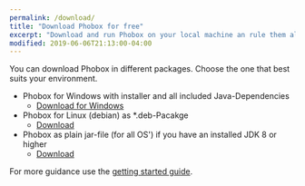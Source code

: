 ```yaml
---
permalink: /download/
title: "Download Phobox for free"
excerpt: "Download and run Phobox on your local machine an rule them all."
modified: 2019-06-06T21:13:00-04:00
---
```


You can download Phobox in different packages. Choose the one that best suits your environment.

* Phobox for Windows with installer and all included Java-Dependencies
  * [Download for Windows](https://github.com/phoboxhq/phobox/releases/download/v1.0.0/Phobox-1.0.0.msi)
* Phobox for Linux (debian) as *.deb-Pacakge
  * [Download](https://github.com/phoboxhq/phobox/releases/download/v1.0.0/phobox-1.0.0.deb)
* Phobox as plain jar-file (for all OS') if you have an installed JDK 8 or higher
  * [Download](https://github.com/phoboxhq/phobox/releases/download/v1.0.0/phobox-server-1.0.0.jar)

For more guidance use the [getting started guide](/getting-started).
